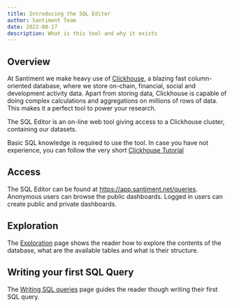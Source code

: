 ```yaml
---
title: Introducing the SQL Editor
author: Santiment Team
date: 2022-08-17
description: What is this tool and why it exists
---
```


## Overview 

At Santiment we make heavy use of [Clickhouse](https://clickhouse.com/), a blazing fast
column-oriented database, where we store on-chain, financial, social and development activity data.
Apart from storing data, Clickhouse is capable of doing complex calculations and aggregations on
millions of rows of data. This makes it a perfect tool to power your research.

The SQL Editor is an on-line web tool giving access to a Clickhouse cluster, containing our datasets.

Basic SQL knowledge is required to use the tool. In case you have not experience, you can follow the
very short [Clickhouse Tutorial]()

## Access

The SQL Editor can be found at https://app.santiment.net/queries.
Anonymous users can browse the public dashboards. Logged in users can create public and private dashboards.

## Exploration

The [Exploration](/sql-editor/exploration) page shows the reader how to explore the contents of the database,
what are the available tables and what is their structure.

## Writing your first SQL Query

The [Writing SQL queries](/sql-editor/writing-sql-queries) page guides the reader though writing their first
SQL query.